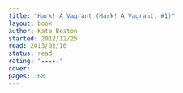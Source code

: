 ```yaml
---
title: "Hark! A Vagrant (Hark! A Vagrant, #1)"
layout: book
author: Kate Beaton
started: 2012/12/25
read: 2013/02/16
status: read
rating: "★★★★☆"
cover: 
pages: 168
---
```

